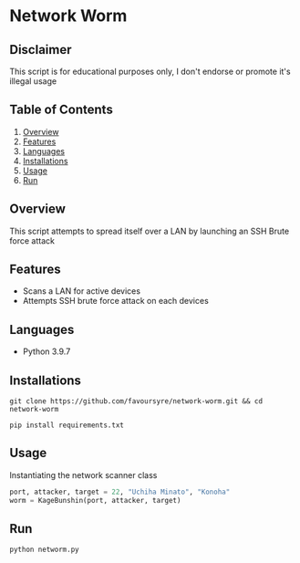 # Network Worm

## Disclaimer

This script is for educational purposes only, I don't endorse or promote it's illegal usage

## Table of Contents

1. [Overview](#overview)
2. [Features](#features)
3. [Languages](#languages)
4. [Installations](#installations)
5. [Usage](#usage)
6. [Run](#run)

## Overview

This script attempts to spread itself over a LAN by launching an SSH Brute force attack

## Features

- Scans a LAN for active devices
- Attempts SSH brute force attack on each devices

## Languages

- Python 3.9.7

## Installations

```shell
git clone https://github.com/favoursyre/network-worm.git && cd network-worm
```

```shell
pip install requirements.txt
```

## Usage

Instantiating the network scanner class

```python
port, attacker, target = 22, "Uchiha Minato", "Konoha"
worm = KageBunshin(port, attacker, target)
```

## Run

```bash
python networm.py
```
